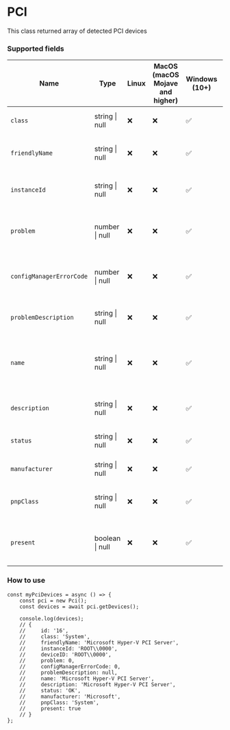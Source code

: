 # PCI
This class returned array of detected PCI devices

### Supported fields
| Name                    | Type              | Linux | MacOS (macOS Mojave and higher) | Windows (10+) | Description                                                   |
|-------------------------|-------------------|-------|----------------------------------|---------------|--------------------------------------------------------------|
|`class`                  | string \| null    | ❌    | ❌                              | ✅            | Identifies the PCI device class                              |
|`friendlyName`           | string \| null    | ❌    | ❌                              | ✅            | Human-readable name of the PCI device                        |
|`instanceId`             | string \| null    | ❌    | ❌                              | ✅            | Unique identifier for the PCI device                         |
|`problem`                | number \| null    | ❌    | ❌                              | ✅            | Indicates if there are any problems with the PCI device      |
|`configManagerErrorCode` | number \| null    | ❌    | ❌                              | ✅            | Error code assigned by the configuration manager             |
|`problemDescription`     | string \| null    | ❌    | ❌                              | ✅            | Description of the problem (if any)                          |
|`name`                   | string \| null    | ❌    | ❌                              | ✅            | Human-readable name assigned to the PCI device               |
|`description`            | string \| null    | ❌    | ❌                              | ✅            | Full description of the PCI device                           |
|`status`                 | string \| null    | ❌    | ❌                              | ✅            | Current status of the PCI device                             |
|`manufacturer`           | string \| null    | ❌    | ❌                              | ✅            | Manufacturer of the PCI device                               |
|`pnpClass`               | string \| null    | ❌    | ❌                              | ✅            | Plug and Play class for the PCI device                       |
|`present`                | boolean \| null   | ❌    | ❌                              | ✅            | Indicates whether the PCI device is currently present        |

### How to use

```tsx
const myPciDevices = async () => {
    const pci = new Pci();
    const devices = await pci.getDevices();

    console.log(devices);
    // {
    //     id: '16',
    //     class: 'System',
    //     friendlyName: 'Microsoft Hyper-V PCI Server',
    //     instanceId: 'ROOT\\0000',
    //     deviceID: 'ROOT\\0000',
    //     problem: 0,
    //     configManagerErrorCode: 0,
    //     problemDescription: null,
    //     name: 'Microsoft Hyper-V PCI Server',
    //     description: 'Microsoft Hyper-V PCI Server',
    //     status: 'OK',
    //     manufacturer: 'Microsoft',
    //     pnpClass: 'System',
    //     present: true
    // }
};
```
